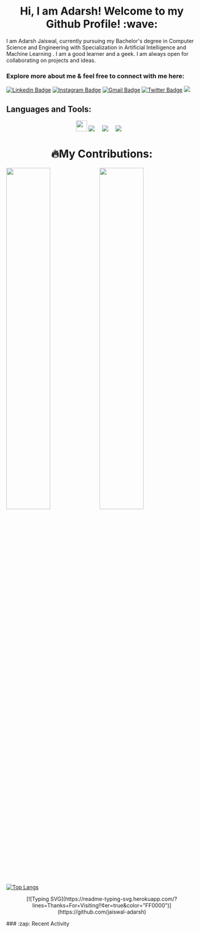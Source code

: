 
<h1 align="center"> Hi, I am Adarsh! Welcome to my Github Profile! :wave: </h1>

I am Adarsh Jaiswal, currently pursuing my Bachelor's degree in Computer Science and Engineering with Specialization in Artificial Intelligence and Machine Learning . I am a good learner and a geek. I am always open for collaborating on projects and ideas. 


### Explore more about me & feel free to connect with me here:

[![Linkedin Badge](https://img.shields.io/badge/-Adarshjaiswal-blue?style=flat-square&logo=Linkedin&logoColor=white&link=https://www.linkedin.com/in/adarsh-jaiswal-1918981a7/)](https://www.linkedin.com/in/adarsh-jaiswal-1918981a7/)
[![Instagram Badge](https://img.shields.io/badge/-Adarsh_jaiswal-red?style=flat-square&logo=instagram&logoColor=white&link=https://www.instagram.com/adarsh_jaiswal_0/)](https://www.instagram.com/adarsh_jaiswal_0/)
[![Gmail Badge](https://img.shields.io/badge/-adarshnayan6@gmail.com-c14438?style=flat-square&logo=Gmail&logoColor=white&link=mailto:adarshnayan6@gmail.com)](mailto:adarshnayan6@gmail.com)
[![Twitter Badge](https://img.shields.io/badge/-Adarsh-lightblue?style=flat-square&logo=Twitter&logoColor=white&link=https://twitter.com/adarshjaiswal0)](https://twitter.com/adarshjaiswal0)
<img src="https://komarev.com/ghpvc/?username=jaiswal-adarsh&style=plastic" />










 






							 
## Languages and Tools:

<p align="center">
	
 <img src="https://img.shields.io/badge/python-3776AB.svg?&style=for-the-badge&logo=python&logoColor=white" height="29" href="https://www.python.org/"/>
 <img src="https://img.shields.io/badge/-GitHub-purple?style=for-the-badge&logo=github" href="https://github.com/" />&nbsp;&nbsp;&nbsp;&nbsp;
 <img src="https://img.shields.io/badge/-VSCode-blue?style=for-the-badge&logo=visual-studio-code" href="https://code.visualstudio.com/" />&nbsp;&nbsp;&nbsp;&nbsp;
 <img src="https://img.shields.io/badge/Microsoft-PowerBI-yellow" href="https://powerbi.microsoft.com/en-us/"/>&nbsp;&nbsp;&nbsp;&nbsp;
 	
</tr>
</table>

<br />


<h1 align="center"> 🔥My Contributions: </h1>

	
  <img width="48%" src="https://github-readme-stats.vercel.app/api?username=jaiswal-adarsh&show_icons=true&theme=dark" />  <img width="48%" src="https://github-readme-streak-stats.herokuapp.com/?user=jaiswal-adarsh&theme=dark" />
  
</p>

[![Top Langs](https://github-readme-stats.vercel.app/api/top-langs/?username=jaiswal-adarsh&theme=dark)](https://github.com/jaiswal-adarsh/github-readme-stats)
<br/>
<p align="center">[![Typing SVG](https://readme-typing-svg.herokuapp.com/?lines=Thanks+For+Visiting!!&center=true&color="FF0000")](https://github.com/jaiswal-adarsh)</p>
### :zap: Recent Activity

<!--START_SECTION:activity-->










<!--END_SECTION:activity-->

